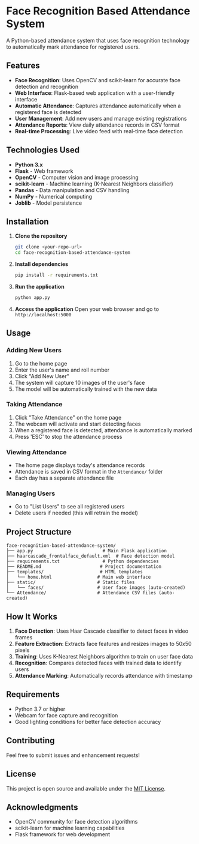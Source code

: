 # Face Recognition Based Attendance System

A Python-based attendance system that uses face recognition technology to automatically mark attendance for registered users.

## Features

- **Face Recognition**: Uses OpenCV and scikit-learn for accurate face detection and recognition
- **Web Interface**: Flask-based web application with a user-friendly interface
- **Automatic Attendance**: Captures attendance automatically when a registered face is detected
- **User Management**: Add new users and manage existing registrations
- **Attendance Reports**: View daily attendance records in CSV format
- **Real-time Processing**: Live video feed with real-time face detection

## Technologies Used

- **Python 3.x**
- **Flask** - Web framework
- **OpenCV** - Computer vision and image processing
- **scikit-learn** - Machine learning (K-Nearest Neighbors classifier)
- **Pandas** - Data manipulation and CSV handling
- **NumPy** - Numerical computing
- **Joblib** - Model persistence

## Installation

1. **Clone the repository**
   ```bash
   git clone <your-repo-url>
   cd face-recognition-based-attendance-system
   ```

2. **Install dependencies**
   ```bash
   pip install -r requirements.txt
   ```

3. **Run the application**
   ```bash
   python app.py
   ```

4. **Access the application**
   Open your web browser and go to `http://localhost:5000`

## Usage

### Adding New Users
1. Go to the home page
2. Enter the user's name and roll number
3. Click "Add New User"
4. The system will capture 10 images of the user's face
5. The model will be automatically trained with the new data

### Taking Attendance
1. Click "Take Attendance" on the home page
2. The webcam will activate and start detecting faces
3. When a registered face is detected, attendance is automatically marked
4. Press 'ESC' to stop the attendance process

### Viewing Attendance
- The home page displays today's attendance records
- Attendance is saved in CSV format in the `Attendance/` folder
- Each day has a separate attendance file

### Managing Users
- Go to "List Users" to see all registered users
- Delete users if needed (this will retrain the model)

## Project Structure

```
face-recognition-based-attendance-system/
├── app.py                          # Main Flask application
├── haarcascade_frontalface_default.xml  # Face detection model
├── requirements.txt                # Python dependencies
├── README.md                      # Project documentation
├── templates/                     # HTML templates
│   └── home.html                 # Main web interface
├── static/                       # Static files
│   └── faces/                    # User face images (auto-created)
└── Attendance/                   # Attendance CSV files (auto-created)
```

## How It Works

1. **Face Detection**: Uses Haar Cascade classifier to detect faces in video frames
2. **Feature Extraction**: Extracts face features and resizes images to 50x50 pixels
3. **Training**: Uses K-Nearest Neighbors algorithm to train on user face data
4. **Recognition**: Compares detected faces with trained data to identify users
5. **Attendance Marking**: Automatically records attendance with timestamp

## Requirements

- Python 3.7 or higher
- Webcam for face capture and recognition
- Good lighting conditions for better face detection accuracy

## Contributing

Feel free to submit issues and enhancement requests!

## License

This project is open source and available under the [MIT License](LICENSE).

## Acknowledgments

- OpenCV community for face detection algorithms
- scikit-learn for machine learning capabilities
- Flask framework for web development

